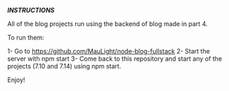 ***INSTRUCTIONS***

All of the blog projects run using the backend of blog made in part 4.

To run them:

1- Go to https://github.com/MauLight/node-blog-fullstack
2- Start the server with npm start
3- Come back to this repository and start any of the projects (7.10 and 7.14) using npm start.

Enjoy!